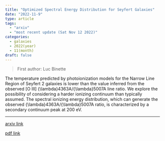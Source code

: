 ```yaml
---
title: "Optimized Spectral Energy Distribution for Seyfert Galaxies"
date: "2022-11-9"
type: article
tags:
  - "arxiv"
  - "most recent update (Sat Nov 12 2022)"
categories:
  - galaxies
  - 2022(year)
  - 11(month)
draft: false
---
```


> First author: Luc Binette

 The temperature predicted by photoionization models for the Narrow Line
Region of Seyfert 2 galaxies is lower than the value inferred from the observed
[O III] {\lambda}4363A/{\lambda}5007A line ratio. We explore the possibility of
considering a harder ionizing continuum than typically assumed. The spectral
ionizing energy distribution, which can generate the observed
{\lambda}4363A/{\lambda}5007A ratio, is characterized by a secondary continuum
peak at 200 eV.

---
[arxiv link](http://arxiv.org/abs/2211.04660v1)

[pdf link](http://arxiv.org/pdf/2211.04660v1)